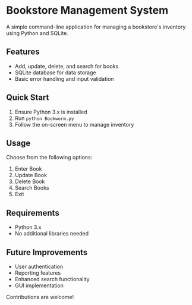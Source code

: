 # Bookstore Management System

A simple command-line application for managing a bookstore's inventory using Python and SQLite.

## Features

- Add, update, delete, and search for books
- SQLite database for data storage
- Basic error handling and input validation

## Quick Start

1. Ensure Python 3.x is installed
2. Run `python Bookworm.py`
3. Follow the on-screen menu to manage inventory

## Usage

Choose from the following options:
1. Enter Book
2. Update Book
3. Delete Book
4. Search Books
0. Exit

## Requirements

- Python 3.x
- No additional libraries needed

## Future Improvements

- User authentication
- Reporting features
- Enhanced search functionality
- GUI implementation

Contributions are welcome!
